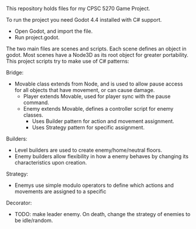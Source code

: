 This repository holds files for my CPSC 5270 Game Project.

To run the project you need Godot 4.4 installed with C# support.
  - Open Godot, and import the file.
  - Run project.godot.


The two main files are scenes and scripts. Each scene defines an object in godot. Most scenes have a Node3D as its root object for greater portability.
This project scripts try to make use of C# patterns:

Bridge:
 - Movable class extends from Node, and is used to allow pause access for all objects that have movement, or can cause damage.
     - Player extends Movable, used for player sync with the pause command.
     - Enemy extends Movable, defines a controller script for enemy classes.
       - Uses Builder pattern for action and movement assignment.
       - Uses Strategy pattern for specific assignment. 

Builders:
  - Level builders are used to create enemy/home/neutral floors.
  - Enemy builders allow flexibility in how a enemy behaves by changing its characteristics upon creation. 

Strategy:
  - Enemys use simple modulo operators to define which actions and movements are assigned to a specific

Decorator:
   - TODO: make leader enemy. On death, change the strategy of enemies to be idle/random. 




